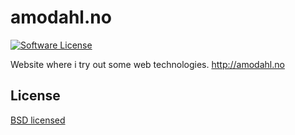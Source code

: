 # amodahl.no

[![Software License](https://img.shields.io/badge/license-GPL-brightgreen.svg?style=flat-square)](LICENSE.md)

Website where i try out some web technologies. http://amodahl.no

## License

[BSD licensed](./LICENSE.md)
